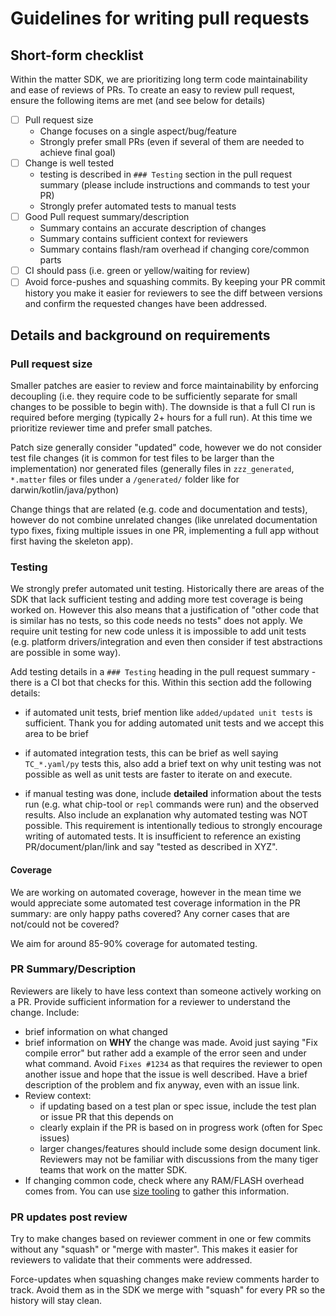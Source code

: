# Guidelines for writing pull requests

## Short-form checklist

Within the matter SDK, we are prioritizing long term code maintainability and
ease of reviews of PRs. To create an easy to review pull request, ensure the
following items are met (and see below for details)

-   [ ] Pull request size
    -   Change focuses on a single aspect/bug/feature
    -   Strongly prefer small PRs (even if several of them are needed to achieve
        final goal)
-   [ ] Change is well tested
    -   testing is described in `### Testing` section in the pull request
        summary (please include instructions and commands to test your PR)
    -   Strongly prefer automated tests to manual tests
-   [ ] Good Pull request summary/description
    -   Summary contains an accurate description of changes
    -   Summary contains sufficient context for reviewers
    -   Summary contains flash/ram overhead if changing core/common parts
-   [ ] CI should pass (i.e. green or yellow/waiting for review)
-   [ ] Avoid force-pushes and squashing commits. By keeping your PR commit history you make it easier for reviewers to see the diff between versions and confirm the requested changes have been addressed.

## Details and background on requirements

### Pull request size

Smaller patches are easier to review and force maintainability by enforcing
decoupling (i.e. they require code to be sufficiently separate for small changes
to be possible to begin with). The downside is that a full CI run is required
before merging (typically 2+ hours for a full run). At this time we prioritize
reviewer time and prefer small patches.

Patch size generally consider "updated" code, however we do not consider test
file changes (it is common for test files to be larger than the implementation)
nor generated files (generally files in `zzz_generated`, `*.matter` files or
files under a `/generated/` folder like for darwin/kotlin/java/python)

Change things that are related (e.g. code and documentation and tests), however
do not combine unrelated changes (like unrelated documentation typo fixes,
fixing multiple issues in one PR, implementing a full app without first having
the skeleton app).

### Testing

We strongly prefer automated unit testing. Historically there are areas of the
SDK that lack sufficient testing and adding more test coverage is being worked
on. However this also means that a justification of "other code that is similar
has no tests, so this code needs no tests" does not apply. We require unit
testing for new code unless it is impossible to add unit tests (e.g. platform
drivers/integration and even then consider if test abstractions are possible in
some way).

Add testing details in a `### Testing` heading in the pull request summary -
there is a CI bot that checks for this. Within this section add the following
details:

-   if automated unit tests, brief mention like `added/updated unit tests` is
    sufficient. Thank you for adding automated unit tests and we accept this
    area to be brief

-   if automated integration tests, this can be brief as well saying
    `TC_*.yaml/py` tests this, also add a brief text on why unit testing was not
    possible as well as unit tests are faster to iterate on and execute.

-   if manual testing was done, include **detailed** information about the tests
    run (e.g. what chip-tool or `repl` commands were run) and the observed
    results. Also include an explanation why automated testing was NOT possible.
    This requirement is intentionally tedious to strongly encourage writing of
    automated tests. It is insufficient to reference an existing
    PR/document/plan/link and say "tested as described in XYZ".

#### Coverage

We are working on automated coverage, however in the mean time we would
appreciate some automated test coverage information in the PR summary: are only
happy paths covered? Any corner cases that are not/could not be covered?

We aim for around 85-90% coverage for automated testing.

### PR Summary/Description

Reviewers are likely to have less context than someone actively working on a PR.
Provide sufficient information for a reviewer to understand the change. Include:

-   brief information on what changed
-   brief information on **WHY** the change was made. Avoid just saying "Fix
    compile error" but rather add a example of the error seen and under what
    command. Avoid `Fixes #1234` as that requires the reviewer to open another
    issue and hope that the issue is well described. Have a brief description of
    the problem and fix anyway, even with an issue link.
-   Review context:
    -   if updating based on a test plan or spec issue, include the test plan or
        issue PR that this depends on
    -   clearly explain if the PR is based on in progress work (often for Spec
        issues)
    -   larger changes/features should include some design document link.
        Reviewers may not be familiar with discussions from the many tiger teams
        that work on the matter SDK.
-   If changing common code, check where any RAM/FLASH overhead comes from. You
    can use [size tooling](../scripts/tools/ELF_SIZE_TOOLING.md) to gather this
    information.

### PR updates post review

Try to make changes based on reviewer comment in one or few commits without any
"squash" or "merge with master". This makes it easier for reviewers to validate
that their comments were addressed.

Force-updates when squashing changes make review comments harder to track. Avoid
them as in the SDK we merge with "squash" for every PR so the history will stay
clean.
